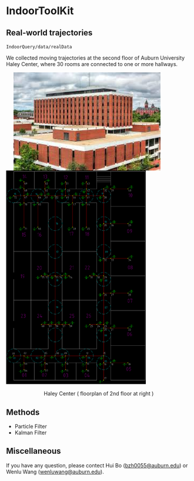 # IndoorToolKit

## Real-world trajectories
    IndoorQuery/data/realData
   We collected moving trajectories at the second floor of Auburn University Haley Center, where 30 rooms are connected to one or more hallways.
  
   <img src="Haley.jpeg" width="400" align="top" hspace=20>  <img src="IndoorQuery/data/my/floorplan-new.png" width="380"> 
   <p align="center"> Haley Center ( floorplan of 2nd floor at right )</p>
   
## Methods
   - Particle Filter
   - Kalman Filter 

##  Miscellaneous
   If you have any question, please contect Hui Bo (bzh0055@auburn.edu) or Wenlu Wang (wenluwang@auburn.edu).
    
